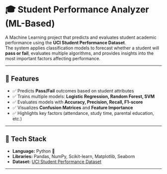 # 🎓 Student Performance Analyzer (ML-Based)

A Machine Learning project that predicts and evaluates student academic performance using the **UCI Student Performance Dataset**.  
The system applies classification models to forecast whether a student will **pass or fail**, evaluates multiple algorithms, and provides insights into the most important factors affecting performance.

---

## 🔹 Features
- ✅ Predicts **Pass/Fail** outcomes based on student attributes  
- ✅ Trains multiple models: **Logistic Regression, Random Forest, SVM**  
- ✅ Evaluates models with **Accuracy, Precision, Recall, F1-score**  
- ✅ Visualizes **Confusion Matrices** and **Feature Importance**  
- ✅ Highlights key factors (attendance, study time, parental education, etc.)  

---

## 🔹 Tech Stack
- **Language:** Python 🐍  
- **Libraries:** Pandas, NumPy, Scikit-learn, Matplotlib, Seaborn  
- **Dataset:** [UCI Student Performance Dataset](https://www.kaggle.com/datasets/rxshark/uci-student-performance-dataset-by-paulo-cortez?resource=download&select=student-mat.csv)  

---




